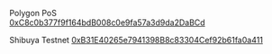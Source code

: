 Polygon PoS  
[0xC8c0b377f9f164bdB008c0e9fa57a3d9da2DaBCd](https://polygonscan.com/token/0xc8c0b377f9f164bdb008c0e9fa57a3d9da2dabcd)

Shibuya Testnet
[0xB31E40265e7941398B8c83304Cef92b61fa0a411](https://blockscout.com/shibuya/token/0xB31E40265e7941398B8c83304Cef92b61fa0a411/token-transfers)

